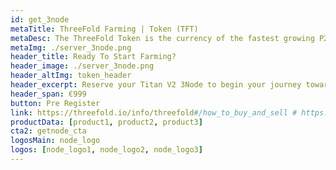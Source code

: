 ```yaml
---
id: get_3node
metaTitle: ThreeFold Farming | Token (TFT)
metaDesc: The ThreeFold Token is the currency of the fastest growing P2P internet network on the planet. Earn tokens by becoming a ThreeFold Farmer.
metaImg: ./server_3node.png
header_title: Ready To Start Farming? 
header_image: ./server_3node.png
header_altImg: token_header
header_excerpt: Reserve your Titan V2 3Node to begin your journey towards generating income by selling capacity. Limited 3Nodes are open to reservation before June 30th, 2021
header_span: €999 
button: Pre Register
link: https://threefold.io/info/threefold#/how_to_buy_and_sell # https://app.liquid.com/quick-exchange/
productData: [product1, product2, product3]
cta2: getnode_cta
logosMain: node_logo
logos: [node_logo1, node_logo2, node_logo3]
---
```


<!-- featuresMain3: token_features
features3: [token_feature1, token_feature2, token_feature3, token_feature4, token_feature5, token_feature6]
headerSolution: headerToken
solution_image: ./token_img.png
headerSolution2: headerToken2
cards: [token_card1]
headerSolution3: headerToken3
comparisonMain: token_comparison
comparisonSecs:
  [buy_tft, swap_tft, spend_tft]
cards2: [token2_card1]
cta: home_token -->

<!-- howItWorksMain: token_main
howItWorks: [token_sec1, token_sec2, token_sec3]
slides:
  [

    intrinsic_value,
    limited_supply,
    povered_by_stellar,
    token_sustainable,

  ] -->
<!-- signup: signup -->

